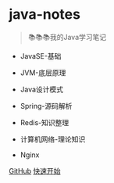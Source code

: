 
# java-notes

> 📚📚📚我的Java学习笔记

- JavaSE-基础
  
- JVM-底层原理
  
- Java设计模式
  
- Spring-源码解析
  
- Redis-知识整理
  
- 计算机网络-理论知识

- Nginx

[GitHub](https://github.com/shaoxiongdu/java-notes)
[快速开始](/?id=java学习笔记)
